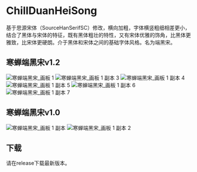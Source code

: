 # ChillDuanHeiSong
基于思源宋体（SourceHanSerifSC）修改，横向加粗，字体横竖粗细相差更小，结合了黑体与宋体的特征，既有黑体粗壮的特性，又有宋体优雅的饰角，比黑体更雅致，比宋体更硬朗。介于黑体和宋体之间的基础字体风格。名为端黑宋。<br>
## 寒蝉端黑宋v1.2
![寒蝉端黑宋_画板 1](https://github.com/Warren2060/ChillDuanHeiSong/assets/87366329/865c37fc-e112-492b-8b65-ee8e6d41d366)
![寒蝉端黑宋_画板 1 副本 3](https://github.com/Warren2060/ChillDuanHeiSong/assets/87366329/18923303-9d47-4f4a-b7c4-4102e6438277)
![寒蝉端黑宋_画板 1 副本 4](https://github.com/Warren2060/ChillDuanHeiSong/assets/87366329/189aa9b4-3f9b-4b07-9def-2680188722b2)
![寒蝉端黑宋_画板 1 副本 5](https://github.com/Warren2060/ChillDuanHeiSong/assets/87366329/5b740465-bd9d-4f69-9bc8-d3712d36c3a0)
![寒蝉端黑宋_画板 1 副本 6](https://github.com/Warren2060/ChillDuanHeiSong/assets/87366329/69be5a6e-97bf-43f6-9fbe-e957d5e35fcf)
![寒蝉端黑宋_画板 1 副本 7](https://github.com/Warren2060/ChillDuanHeiSong/assets/87366329/604264d5-990a-437b-8d8f-bbedd33ac0dd)

## 寒蝉端黑宋v1.0
![寒蝉端黑宋_画板 1 副本](https://github.com/Warren2060/ChillDuanHeiSong/assets/87366329/10f7c2e8-a611-4b8b-8bfd-b4e9e5a2a72e)
![寒蝉端黑宋_画板 1 副本 2](https://github.com/Warren2060/ChillDuanHeiSong/assets/87366329/99b90df5-a718-4d7b-b739-b14bba027b57)<br>

## 下载
请在release下载最新版本。
